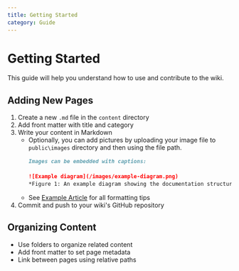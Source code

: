 ```yaml
---
title: Getting Started
category: Guide
---
```


# Getting Started

This guide will help you understand how to use and contribute to the wiki.

## Adding New Pages

1. Create a new `.md` file in the `content` directory
2. Add front matter with title and category
3. Write your content in Markdown
   - Optionally, you can add pictures by uploading your image file to `public\images` directory and then using the file path.
       ```markdown
       Images can be embedded with captions:

      ![Example diagram](/images/example-diagram.png)
      *Figure 1: An example diagram showing the documentation structure*
       ```
   - See [Example Article](/example-article) for all formatting tips
5. Commit and push to your wiki's GitHub repository

## Organizing Content

- Use folders to organize related content
- Add front matter to set page metadata
- Link between pages using relative paths
